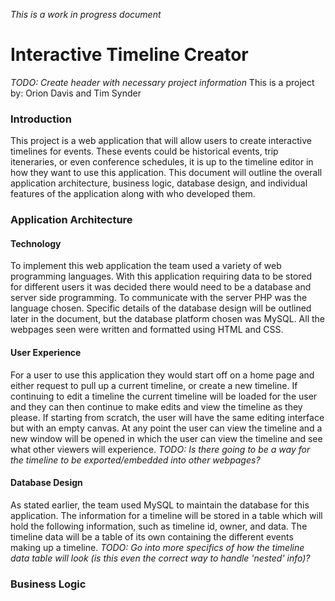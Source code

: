 *This is a work in progress document*
# Interactive Timeline Creator
*TODO: Create header with necessary project information*
This is a project by: Orion Davis and Tim Synder

### Introduction
This project is a web application that will allow users to create
interactive timelines for events.  These events could be
historical events, trip iteneraries, or even conference schedules,
it is up to the timeline editor in how they want to use this
application.  This document will outline the overall application
architecture, business logic, database design, and individual
features of the application along with who developed them.  

### Application Architecture
#### Technology 
To implement this web application the team used a variety of web
programming languages.  With this application requiring data to be
stored for different users it was decided there would need to be a
database and server side programming.  To communicate with the
server PHP was the language chosen.  Specific details of the
database design will be outlined later in the document, but the
database platform chosen was MySQL.  All the webpages seen were
written and formatted using HTML and CSS.

#### User Experience
For a user to use this application they would start off on a home
page and either request to pull up a current timeline, or create
a new timeline.  If continuing to edit a timeline the current
timeline will be loaded for the user and they can then continue to
make edits and view the timeline as they please.  If starting from
scratch, the user will have the same editing interface but with an
empty canvas.  At any point the user can view the timeline and a
new window will be opened in which the user can view the timeline
and see what other viewers will experience.  *TODO: Is there going
to be a way for the timeline to be exported/embedded into other
webpages?*

#### Database Design
As stated earlier, the team used MySQL to maintain the database
for this application.  The information for a timeline will be
stored in a table which will hold the following information, such
as timeline id, owner, and data. The timeline data will be a table of its own containing the
different events making up a timeline. *TODO: Go into more
specifics of how the timeline data table will look (is this even
the correct way to handle 'nested' info)?*


### Business Logic
